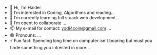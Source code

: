 - 👋 Hi, I’m Haider
- 👀 I’m interested in Coding, Algorithms and reading...
- 🌱 I’m currently learning full stuack web development...
- 💞️ I’m opent to collaborate ...
- 📫 My e-mail for contact: yodi4coin@gmail.com ...
- 😄 Pronouns: ...
- ⚡ Fun fact: Spending long time on computer isn't boaring but must you finde something you intrested in more...



